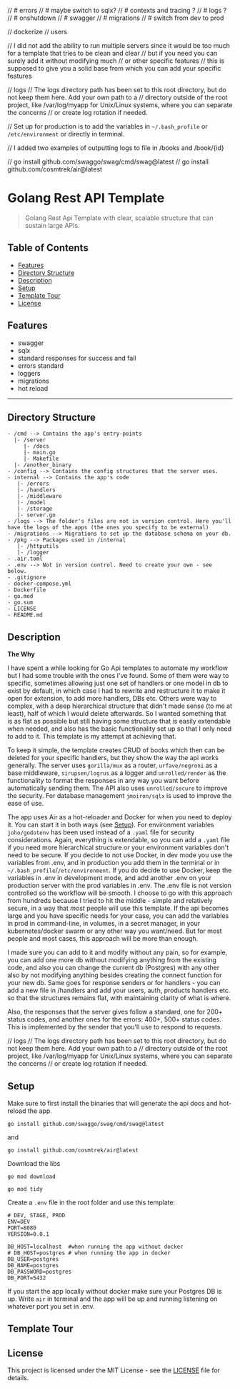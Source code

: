 // # errors 
// # maybe switch to sqlx?
// # contexts and tracing ?
// # logs ?
// # onshutdown
// # swagger
// # migrations
// # switch from dev to prod

// dockerize
// users

// I did not add the ability to run multiple servers since it would be too much for a template that tries to be clean and clear
// but if you need you can surely add it without modifying much
// or other specific features
// this is supposed to give you a solid base from which you can add your specific features

// logs
// The logs directory path has been set to this root directory, but do not keep them here. Add your own path to a
// directory outside of the root project, like /var/log/myapp for Unix/Linux systems, where you can separate the concerns
// or create log rotation if needed.

// Set up for production is to add the variables in `~/.bash_profile` or `/etc/environment` or directly in terminal.

// I added two examples of outputting logs to file in /books and /book/{id}


// go install github.com/swaggo/swag/cmd/swag@latest
// go install github.com/cosmtrek/air@latest


# Golang Rest API Template
> Golang Rest Api Template with clear, scalable structure that can sustain large APIs.

## Table of Contents

- [Features](#Features)
- [Directory Structure](#Directory-Structure)
- [Description](#Description)
- [Setup](#Setup)
- [Template Tour](#Tempalte-Tour)
- [License](#license)

## Features

- swagger
- sqlx
- standard responses for success and fail
- errors standard
- loggers
- migrations
- hot reload

---

## Directory Structure
```
- /cmd --> Contains the app's entry-points 
  |- /server
     |- /docs
     |- main.go
     |- Makefile
  |- /another_binary
- /config --> Contains the config structures that the server uses.
- internal --> Contains the app's code
   |- /errors
   |- /handlers
   |- /middleware
   |- /model
   |- /storage
   |- server.go
- /logs --> The folder's files are not in version control. Here you'll have the logs of the apps (the ones you specify to be external)
- /migrations --> Migrations to set up the database schema on your db.
- /pkg --> Packages used in /internal
   |- /httputils
   |- /logger
- .air.toml
- .env --> Not in version control. Need to create your own - see below.
- .gitignore
- docker-compose.yml
- Dockerfile
- go.mod
- go.sum
- LICENSE
- README.md
```

## Description

**The Why**

I have spent a while looking for Go Api templates to automate my workflow but I had some trouble with the ones I've found. Some of them were way to specific, sometimes allowing just one set of handlers or one model in db to exist by default, in which case I had to rewrite and restructure it to make it open for extension, to add more handlers, DBs etc. Others were way to complex, with a deep hierarchical structure that didn't made sense (to me at least), half of which I would delete afterwards. So I wanted something that is as flat as possible but still having some structure that is easily extendable when needed, and also has the basic functionality set up so that I only need to add to it. This template is my attempt at achieving that.

To keep it simple, the template creates CRUD of books which then can be deleted for your specific handlers, but they show the way the api works generally. The server uses `gorilla/mux` as a router, `urfave/negroni` as a base middleware, `sirupsen/logrus` as a logger and `unrolled/render` as the functionality to format the responses in any way you want before automatically sending them. The API also uses `unrolled/secure` to improve the security. For database management `jmoiron/sqlx` is used to improve the ease of use.

The app uses Air as a hot-reloader and Docker for when you need to deploy it. You can start it in both ways (see [Setup](#setup)).
For environment variables `joho/godotenv` has been used instead of a `.yaml` file for security considerations. Again, everything is extendable, so you can add a `.yaml` file if you need more hierarchical structure or your environment variables don't need to be secure.
If you decide to not use Docker, in dev mode you use the variables from .env, and in production you add them in the terminal or in `~/.bash_profile`/`/etc/environment`. If you do decide to use Docker, keep the variables in .env in development mode, and add another .env on your production server with the prod variables in .env. The .env file is not version controlled so the workflow will be smooth. I choose to go with this approach from hundreds because I tried to hit the middle - simple and relatively secure, in a way that *most* people will use this template. If the api becomes large and you have specific needs for your case, you can add the variables in prod in command-line, in volumes, in a secret manager, in your kubernetes/docker swarm or any other way you want/need. But for most people and most cases, this approach will be more than enough.

I made sure you can add to it and modify without any pain, so for example, you can add one more db without modifying anything from the existing code, and also you can change the current db (Postgres) with any other also by not modifying anything besides creating the connect function for your new db. Same goes for response senders or for handlers - you can add a new file in /handlers and add your users, auth, products handlers etc. so that the structures remains flat, with maintaining clarity of what is where. 

Also, the responses that the server gives follow a standard, one for 200+ status codes, and another ones for the errors: 400+, 500+ status codes. This is implemented by the sender that you'll use to respond to requests.

// logs
// The logs directory path has been set to this root directory, but do not keep them here. Add your own path to a
// directory outside of the root project, like /var/log/myapp for Unix/Linux systems, where you can separate the concerns
// or create log rotation if needed.

## Setup

Make sure to first install the binaries that will generate the api docs and hot-reload the app.

```
go install github.com/swaggo/swag/cmd/swag@latest
```
and
```
go install github.com/cosmtrek/air@latest
```

Download the libs
```
go mod download
```
```
go mod tidy
```

Create a `.env` file in the root folder and use this template:
```
# DEV, STAGE, PROD
ENV=DEV
PORT=8080
VERSION=0.0.1

DB_HOST=localhost  #when running the app without docker
# DB_HOST=postgres # when running the app in docker
DB_USER=postgres
DB_NAME=postgres
DB_PASSWORD=postgres
DB_PORT=5432
```

If you start the app locally without docker make sure your Postgres DB is up.
Write `air` in terminal and the app will be up and running listening on whatever port you set in .env.

## Template Tour


## License

This project is licensed under the MIT License - see the [LICENSE](./LICENSE) file for details.

